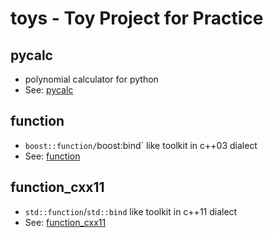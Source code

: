 # toys - Toy Project for Practice

## pycalc
- polynomial calculator for python
- See: [pycalc](pycalc)

## function
- `boost::function/`boost:bind` like toolkit in c++03 dialect
- See: [function](function)

## function_cxx11
- `std::function`/`std::bind` like toolkit in c++11 dialect
- See: [function_cxx11](function_cxx11)
